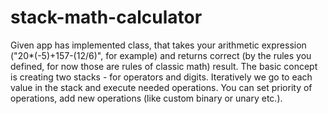 # stack-math-calculator
Given app has implemented class, that takes your arithmetic expression ("20*(-5)+157-(12/6)", for example) and returns correct (by the rules you defined, for now those are rules of classic math) result. The basic concept is creating two stacks - for operators and digits. Iteratively we go to each value in the stack and execute needed operations. You can set priority of operations, add new operations (like custom binary or unary etc.).
